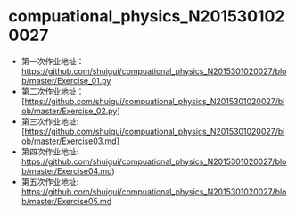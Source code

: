 
# compuational_physics_N2015301020027

* 第一次作业地址：https://github.com/shuigui/compuational_physics_N2015301020027/blob/master/Exercise_01.py
* 第二次作业地址：[https://github.com/shuigui/compuational_physics_N2015301020027/blob/master/Exercise_02.py]
* 第三次作业地址: [https://github.com/shuigui/compuational_physics_N2015301020027/blob/master/Exercise03.md]
* 第四次作业地址: https://github.com/shuigui/compuational_physics_N2015301020027/blob/master/Exercise04.md)  
* 第五次作业地址: https://github.com/shuigui/compuational_physics_N2015301020027/blob/master/Exercise05.md
